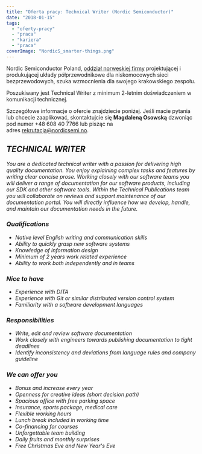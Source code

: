 ```yaml
---
title: "Oferta pracy: Technical Writer (Nordic Semiconductor)"
date: "2018-01-15"
tags:
  - "oferty-pracy"
  - "praca"
  - "kariera"
  - "praca"
coverImage: "NordicS_smarter-things.png"
---
```


Nordic Semiconductor Poland,
[oddział norweskiej firmy](http://www.nordicsemi.com/) projektującej i
produkującej układy półprzewodnikowe dla niskomocowych sieci bezprzewodowych,
szuka wzmocnienia dla swojego krakowskiego zespołu.

Poszukiwany jest Technical Writer z minimum 2-letnim doświadczeniem w
komunikacji technicznej.

Szczegółowe informacje o ofercie znajdziecie poniżej. Jeśli macie pytania lub
chcecie zaaplikować, skontaktujcie się **Magdaleną Osowską** dzwoniąc pod numer
+48 608 40 7766 lub pisząc na
adres [rekrutacja@nordicsemi.no](mailto:rekrutacja@nordicsemi.no).

## _**TECHNICAL WRITER**_

_You are a dedicated technical writer with a passion for delivering high quality
documentation. You enjoy explaining complex tasks and features by writing clear
concise prose. Working closely with our software teams you will deliver a range
of documentation for our software products, including our SDK and other software
tools. Within the Technical Publications team you will collaborate on reviews
and support maintenance of our documentation portal. You will directly influence
how we develop, handle, and maintain our documentation needs in the future._

### _**Qualifications**_

- _Native level English writing and communication skills_
- _Ability to quickly grasp new software systems_
- _Knowledge of information design_
- _Minimum of 2 years work related experience_
- _Ability to work both independently and in teams_

### _**Nice to have**_

- _Experience with DITA_
- _Experience with Git or similar distributed version control system_
- _Familiarity with a software development languages_

### _**Responsibilities**_

- _Write, edit and review software documentation_
- _Work closely with engineers towards publishing documentation to tight
  deadlines_
- _Identify inconsistency and deviations from language rules and company
  guideline_

### _**We can offer you**_

- _Bonus and increase every year_
- _Openness for creative ideas (short decision path)_
- _Spacious office with free parking space_
- _Insurance, sports package, medical care_
- _Flexible working hours_
- _Lunch break included in working time_
- _Co-financing for courses_
- _Unforgettable team building_
- _Daily fruits and monthly surprises_
- _Free Christmas Eve and New Year's Eve_
